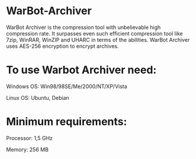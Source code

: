 WarBot-Archiver
===============

WarBot Archiver is the compression tool with unbelievable high compression rate. It surpasses even such efficient compression tool like 7zip, WinRAR, WinZIP and UHARC in terms of the abilities. WarBot Archiver uses AES-256 encryption to encrypt archives.

To use Warbot Archiver need:
============================
Windows OS: Win98/98SE/Me/2000/NT/XP/Vista

Linux OS: Ubuntu, Debian

Minimum requirements:
=====================
Processor: 1,5 GHz

Memory: 256 MB